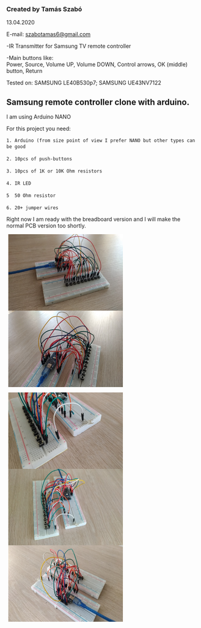 <h3>Created by Tamás Szabó</h3>

  13.04.2020

  E-mail: szabotamas6@gmail.com
  
  -IR Transmitter for Samsung TV remote controller
  
  <p>-Main buttons like: <br> Power, Source, Volume UP, Volume DOWN, Control arrows, OK (middle) button, Return</p>
  
  Tested on: 
  SAMSUNG LE40B530p7; 
  SAMSUNG UE43NV7122
            
<h2>Samsung remote controller clone with arduino.</h2>


I am using Arduino NANO
  
  For this project you need:
  
    1. Arduino (from size point of view I prefer NANO but other types can be good
    
    2. 10pcs of push-buttons
    
    3. 10pcs of 1K or 10K Ohm resistors
    
    4. IR LED
    
    5  50 Ohm resistor
    
    6. 20+ jumper wires

<p>Right now I am ready with the breadboard version and I will make the normal PCB version too shortly.</p>
<div>
<img src="images/1_p.jpg" width="300" height="200" align="middle" hspace="5">
<img src="images/2_p.jpg" width="300" height="200" align="middle" hspace="5">
<p></p>   
<img src="images/3_p.jpg" width="300" height="200" align="middle" hspace="5"> 
<img src="images/4_p.jpg" width="300" height="200" align="middle" hspace="5"> 
<img src="images/5_p.jpg" width="300" height="200" align="middle" hspace="5">
</div>
